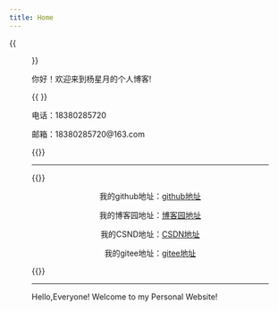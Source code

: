 ```yaml
---
title: Home
---
```


{{<figure src="https://img.mjj.today/2022/10/08/d6983aad860d5a734150454a20a1d975.jpg" title="This is me, which is me (我就是我，不一样的烟火)" width="200">}}

你好！欢迎来到杨星月的个人博客!

{{<block class="reminder"> }}

 <p>电话：18380285720</p>
 <p>邮箱：18380285720@163.com</p>

{{<end>}}

---

{{<block class="reminder">}}

<center>
     <p>我的github地址：<a href="https://github.com/yangxingyue0623">github地址</a></p>
     <p>我的博客园地址：<a href="https://www.cnblogs.com/xingyue0623/">博客园地址</a></p>
    <p>我的CSND地址：<a href="https://blog.csdn.net/kuimeiyuzu">CSDN地址</a></p>
    <p>我的gitee地址：<a href="https://gitee.com/yangxingyue0623">gitee地址</a></p>
</center>

{{<end>}}



---



   Hello,Everyone! Welcome to my Personal Website!</p>